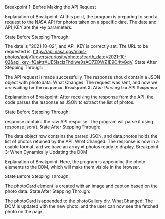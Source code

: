 Breakpoint 1: Before Making the API Request

Explanation of Breakpoint:
At this point, the program is preparing to send a request to the NASA API for photos taken on a specific date. The date and API_KEY are the key parameters.

State Before Stepping Through:

The date is "2021-10-02", and API_KEY is correctly set.
The URL to be requested is: https://api.nasa.gov/mars-photos/api/v1/rovers/curiosity/photos?earth_date=2021-10-02&api_key=fQaKtrXUE5IscIzFhdiweDsAO7ZOWZ1E9C4tvGqV.
State After Stepping Through:

The API request is made successfully. The response should contain a JSON object with photo data.
What Changed: The request was sent, and now we are waiting for the response.
Breakpoint 2: After Parsing the API Response

Explanation of Breakpoint:
After receiving the response from the API, the code parses the response as JSON to extract the list of photos.

State Before Stepping Through:

response contains the raw API response.
The program will parse it using response.json().
State After Stepping Through:

The data object now contains the parsed JSON, and data.photos holds the list of photos returned by the API.
What Changed: The response is now in a usable format, and we have an array of photos ready to display.
Breakpoint 3: When Dynamically Updating the DOM

Explanation of Breakpoint:
Here, the program is appending the photo elements to the DOM, which will make them visible in the browser.

State Before Stepping Through:

The photoCard element is created with an image and caption based on the photo data.
State After Stepping Through:

The photoCard is appended to the photoGallery div.
What Changed: The DOM is updated with the new photo, and the user can now see the fetched photo on the page.
